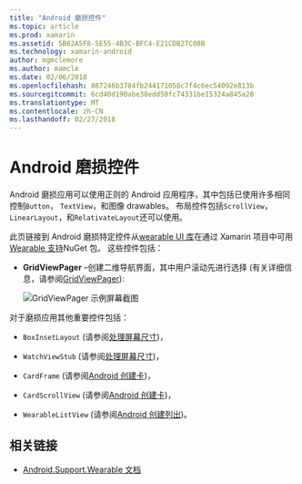 ```yaml
---
title: "Android 磨损控件"
ms.topic: article
ms.prod: xamarin
ms.assetid: 5B62A5F8-5E55-4B3C-BFC4-E21CDB27C08B
ms.technology: xamarin-android
author: mgmclemore
ms.author: mamcle
ms.date: 02/06/2018
ms.openlocfilehash: 867246b3784fb244171058c7f4c6ec54092e813b
ms.sourcegitcommit: 6cd40d190abe38edd50fc74331be15324a845a28
ms.translationtype: MT
ms.contentlocale: zh-CN
ms.lasthandoff: 02/27/2018
---
```

# <a name="android-wear-controls"></a>Android 磨损控件

Android 磨损应用可以使用正则的 Android 应用程序，其中包括已使用许多相同控制`Button`， `TextView`，和图像 drawables。 布局控件包括`ScrollView`， `LinearLayout`，和`RelativateLayout`还可以使用。

此页链接到 Android 磨损特定控件从[wearable UI 库](https://developer.android.com/training/wearables/apps/layouts.html#UiLibrary)在通过 Xamarin 项目中可用[Wearable 支持](http://www.nuget.org/packages/Xamarin.Android.Wear/)NuGet 包。 这些控件包括：

-   **GridViewPager** &ndash;创建二维导航界面，其中用户滚动先进行选择 (有关详细信息，请参阅[GridViewPager](~/android/wear/user-interface/controls/gridviewpager.md)):

    ![GridViewPager 示例屏幕截图](images/gridviewpager.png)

对于磨损应用其他重要控件包括：

* `BoxInsetLayout` (请参阅[处理屏幕尺寸](~/android/wear/screen-sizes.md))，

* `WatchViewStub` (请参阅[处理屏幕尺寸](~/android/wear/screen-sizes.md))，

* `CardFrame` (请参阅[Android 创建卡](https://developer.android.com/training/wearables/ui/cards.html))，

* `CardScrollView` (请参阅[Android 创建卡](https://developer.android.com/training/wearables/ui/cards.html))，

* `WearableListView` (请参阅[Android 创建列出](https://developer.android.com/training/wearables/ui/lists.html))。


## <a name="related-links"></a>相关链接

- [Android.Support.Wearable 文档](https://developer.android.com/reference/android/support/wearable/view/package-summary.html)
